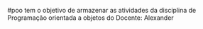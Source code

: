 #poo
tem o objetivo de armazenar as atividades da disciplina de Programação orientada a objetos do Docente: Alexander
